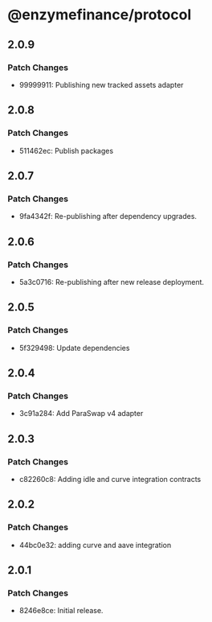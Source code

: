 # @enzymefinance/protocol

## 2.0.9

### Patch Changes

- 99999911: Publishing new tracked assets adapter

## 2.0.8

### Patch Changes

- 511462ec: Publish packages

## 2.0.7

### Patch Changes

- 9fa4342f: Re-publishing after dependency upgrades.

## 2.0.6

### Patch Changes

- 5a3c0716: Re-publishing after new release deployment.

## 2.0.5

### Patch Changes

- 5f329498: Update dependencies

## 2.0.4

### Patch Changes

- 3c91a284: Add ParaSwap v4 adapter

## 2.0.3

### Patch Changes

- c82260c8: Adding idle and curve integration contracts

## 2.0.2

### Patch Changes

- 44bc0e32: adding curve and aave integration

## 2.0.1

### Patch Changes

- 8246e8ce: Initial release.
